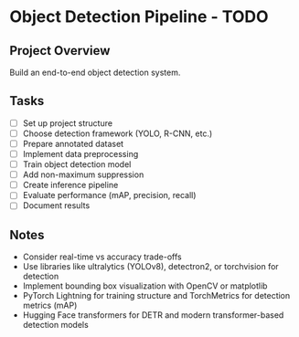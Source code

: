 # Object Detection Pipeline - TODO

## Project Overview
Build an end-to-end object detection system.

## Tasks
- [ ] Set up project structure
- [ ] Choose detection framework (YOLO, R-CNN, etc.)
- [ ] Prepare annotated dataset
- [ ] Implement data preprocessing
- [ ] Train object detection model
- [ ] Add non-maximum suppression
- [ ] Create inference pipeline
- [ ] Evaluate performance (mAP, precision, recall)
- [ ] Document results

## Notes
- Consider real-time vs accuracy trade-offs
- Use libraries like ultralytics (YOLOv8), detectron2, or torchvision for detection
- Implement bounding box visualization with OpenCV or matplotlib
- PyTorch Lightning for training structure and TorchMetrics for detection metrics (mAP)
- Hugging Face transformers for DETR and modern transformer-based detection models

